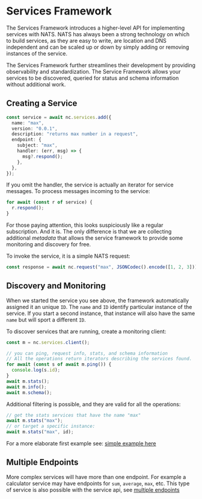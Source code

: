 # Services Framework

The Services Framework introduces a higher-level API for implementing services
with NATS. NATS has always been a strong technology on which to build services,
as they are easy to write, are location and DNS independent and can be scaled up
or down by simply adding or removing instances of the service.

The Services Framework further streamlines their development by providing
observability and standardization. The Service Framework allows your services to
be discovered, queried for status and schema information without additional
work.

## Creating a Service

```typescript
const service = await nc.services.add({
  name: "max",
  version: "0.0.1",
  description: "returns max number in a request",
  endpoint: {
    subject: "max",
    handler: (err, msg) => {
      msg?.respond();
    },
  },
});
```

If you omit the handler, the service is actually an iterator for service
messages. To process messages incoming to the service:

```typescript
for await (const r of service) {
  r.respond();
}
```

For those paying attention, this looks suspiciously like a regular subscription.
And it is. The only difference is that we are collecting additional _metadata_
that allows the service framework to provide some monitoring and discovery for
free.

To invoke the service, it is a simple NATS request:

```typescript
const response = await nc.request("max", JSONCodec().encode([1, 2, 3]));
```

## Discovery and Monitoring

When we started the service you see above, the framework automatically assigned
it an unique `ID`. The `name` and `ID` identify particular instance of the
service. If you start a second instance, that instance will also have the same
`name` but will sport a different `ID`.

To discover services that are running, create a monitoring client:

```typescript
const m = nc.services.client();

// you can ping, request info, stats, and schema information
// All the operations return iterators describing the services found.
for await (const s of await m.ping()) {
  console.log(s.id);
}
await m.stats();
await m.info();
await m.schema();
```

Additional filtering is possible, and they are valid for all the operations:

```typescript
// get the stats services that have the name "max"
await m.stats("max");
// or target a specific instance:
await m.stats("max", id);
```

For a more elaborate first example see:
[simple example here](examples/services/01_services.ts)

## Multiple Endpoints

More complex services will have more than one endpoint. For example a calculator
service may have endpoints for `sum`, `average`, `max`, etc. This type of
service is also possible with the service api, see
[multiple endpoints](examples/services/02_multiple_endpoints.ts)
